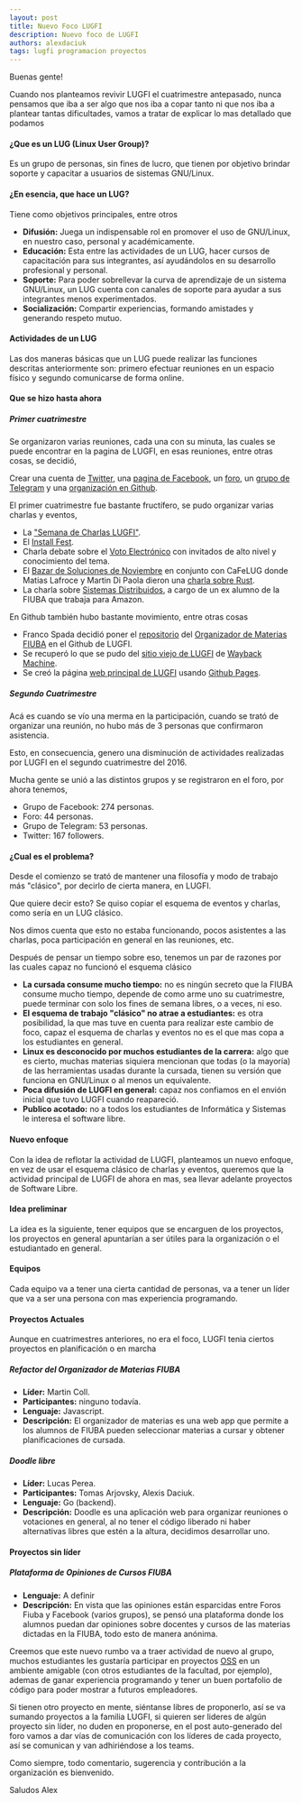 ```yaml
---
layout: post
title: Nuevo Foco LUGFI
description: Nuevo foco de LUGFI
authors: alexdaciuk 
tags: lugfi programacion proyectos
---
```


Buenas gente!  

Cuando nos planteamos revivir LUGFI el cuatrimestre antepasado, nunca pensamos que iba a ser algo que nos iba a
copar tanto ni que nos iba a plantear tantas dificultades, vamos a tratar de explicar lo mas detallado que podamos


#### ¿Que es un LUG (Linux User Group)?

Es un grupo de personas, sin fines de lucro, que tienen por objetivo brindar soporte y capacitar a
usuarios de sistemas GNU/Linux.

#### ¿En esencia, que hace un LUG?

Tiene como objetivos principales, entre otros

*   **Difusión:**  Juega un indispensable rol en promover el uso de GNU/Linux, en nuestro caso, personal y académicamente.
*   **Educación:** Esta entre las actividades de un LUG, hacer cursos de capacitación para sus integrantes, así ayudándolos en su desarrollo profesional y personal.
*   **Soporte:** Para poder sobrellevar la curva de aprendizaje de un sistema GNU/Linux, un LUG cuenta con canales de soporte para ayudar a sus integrantes menos experimentados.
*   **Socialización:** Compartir experiencias, formando amistades y generando respeto mutuo.


#### Actividades de un LUG

Las dos maneras básicas que un LUG puede realizar las funciones descritas anteriormente son: primero efectuar reuniones en un espacio físico y segundo comunicarse de forma online.

#### Que se hizo hasta ahora
##### Primer cuatrimestre

Se organizaron varias reuniones, cada una con su minuta, las cuales se puede encontrar en la pagina de LUGFI, en esas reuniones, entre otras cosas, se decidió,

Crear una cuenta de [Twitter](https://twitter.com/LUGFI_Oficial), una 
                    [pagina de Facebook](https://www.facebook.com/groups/lugfi/), un 
                    [foro](https://foro.lug.fi.uba.ar/), un 
                    [grupo de Telegram](https://telegram.me/joinchat/AHsQQT-zSbFrpCbq09ojpw) y una 
                    [organización en Github](https://github.com/lugfi).

El primer cuatrimestre fue bastante fructífero, se pudo organizar varias charlas y eventos,

*   La ["Semana de Charlas LUGFI"](https://lugfi.github.io/2016/08/16/semana-lugfi-2016.html).
*   El [Install Fest](https://lugfi.github.io/2016/09/07/dia-instalaciones-septiembre-2016.html).
*   Charla debate sobre el [Voto Electrónico](https://lugfi.github.io/2016/10/24/voto-electronico-en-debate.html) con invitados de alto nivel y conocimiento del tema.
*   El [Bazar de Soluciones de Noviembre](https://lugfi.github.io/2016/11/15/bazar-de-soluciones-noviembre-2016.html) en conjunto con CaFeLUG donde Matias Lafroce y Martin Di Paola dieron una [charla sobre Rust](https://www.youtube.com/watch?v=LvH3mlEdwKM).
*   La charla sobre [Sistemas Distribuidos](https://lugfi.github.io/2016/11/25/sistemas-distribuidos-en-la-industria.html), a cargo de un ex alumno de la FIUBA que trabaja para Amazon.    


En Github también hubo bastante movimiento, entre otras cosas

*   Franco Spada decidió poner el [repositorio](https://github.com/lugfi/organizador-fiuba) del [Organizador de Materias FIUBA](https://lugfi.github.io/organizador-fiuba/) en el Github de LUGFI.
*   Se recuperó lo que se pudo del [sitio viejo de LUGFI](https://lugfi.github.io/lugfi-classic/) de [Wayback Machine](https://archive.org/web/).
*   Se creó la página [web principal de LUGFI](https://lugfi.github.io/) usando [Github Pages](https://pages.github.com/).



##### Segundo Cuatrimestre

Acá es cuando se vío una merma en la participación, cuando se trató de organizar una reunión, no hubo más de 3
personas que confirmaron asistencia.

Esto, en consecuencia, genero una disminución de actividades realizadas por LUGFI en el segundo cuatrimestre del 2016.


Mucha gente se unió a las distintos grupos y se registraron en el foro, por ahora tenemos,

*   Grupo de Facebook: 274 personas.
*   Foro: 44 personas.
*   Grupo de Telegram: 53 personas.
*   Twitter: 167 followers.  


#### ¿Cual es el problema?

Desde el comienzo se trató de mantener una filosofía y modo de trabajo más "clásico", por decirlo de cierta manera, en LUGFI.

Que quiere decir esto? Se quiso copiar el esquema de eventos y charlas, como sería en un LUG clásico.

Nos dimos cuenta que esto no estaba funcionando, pocos asistentes a las charlas, poca participación en general en las reuniones, etc.

Después de pensar un tiempo sobre eso, tenemos un par de razones por las cuales capaz no funcionó el esquema clásico

*   **La cursada consume mucho tiempo:** no es ningún secreto que la FIUBA consume mucho tiempo, depende de como arme uno su cuatrimestre, puede terminar con solo los fines de semana libres, o a veces, ni eso.
*   **El esquema de trabajo "clásico" no atrae a estudiantes:** es otra posibilidad, la que mas tuve en cuenta para realizar este cambio de foco, capaz el esquema de charlas y eventos no es el que mas copa a los estudiantes en general.
*   **Linux es desconocido por muchos estudiantes de la carrera:** algo que es cierto, muchas materias siquiera mencionan que todas (o la mayoría) de las herramientas usadas durante la cursada, tienen su versión que funciona en GNU/Linux o al menos un equivalente.
*   **Poca difusión de LUGFI en general:** capaz nos confiamos en el envión inicial que tuvo LUGFI cuando reapareció.
*   **Publico acotado:** no a todos los estudiantes de Informática y Sistemas le interesa el software libre.

#### Nuevo enfoque

Con la idea de reflotar la actividad de LUGFI, planteamos un nuevo enfoque, en vez de usar el esquema clásico de charlas y eventos, queremos que la actividad principal de LUGFI de ahora en mas, sea llevar adelante proyectos de Software Libre.


#### Idea preliminar

La idea es la siguiente, tener equipos que se encarguen de los proyectos, los proyectos en general apuntarían a ser útiles para la organización o el estudiantado en general.

#### Equipos

Cada equipo va a tener una cierta cantidad de personas, va a tener un líder que va a ser una persona con mas experiencia programando. 


#### Proyectos Actuales

Aunque en cuatrimestres anteriores, no era el foco, LUGFI tenia ciertos proyectos en planificación o en marcha

##### Refactor del Organizador de Materias FIUBA

*   **Líder:** Martin Coll.
*   **Participantes:** ninguno todavía.
*   **Lenguaje:** Javascript.
*   **Descripción:** El organizador de materias es una web app que permite a los alumnos de FIUBA pueden seleccionar materias a cursar y obtener planificaciones de cursada.

##### Doodle libre
*   **Líder:** Lucas Perea.
*   **Participantes:** Tomas Arjovsky, Alexis Daciuk.
*   **Lenguaje:** Go (backend).
*   **Descripción:**  Doodle es una aplicación web para organizar reuniones o votaciones en general, al no tener el código liberado ni haber alternativas libres que estén a la altura, decidimos desarrollar uno.


#### Proyectos sin líder

##### Plataforma de Opiniones de Cursos FIUBA

*   **Lenguaje:** A definir
*   **Descripción:** En vista que las opiniones están esparcidas entre Foros Fiuba y Facebook (varios grupos), se pensó una plataforma donde los alumnos puedan dar opiniones sobre docentes y cursos de las materias dictadas en la FIUBA, todo esto de manera anónima.


Creemos que este nuevo rumbo va a traer actividad de nuevo al grupo, muchos estudiantes les gustaría participar en proyectos [OSS](https://es.wikipedia.org/wiki/Software_de_c%C3%B3digo_abierto) en un ambiente amigable (con otros estudiantes de la facultad, por ejemplo), ademas de ganar experiencia programando y tener un buen portafolio de código para poder mostrar a futuros empleadores.


Si tienen otro proyecto en mente, siéntanse libres de proponerlo, así se va sumando proyectos a la familia LUGFI, si quieren ser lideres de algún proyecto sin líder, no duden en proponerse, en el post auto-generado del foro vamos a dar vías de comunicación con los líderes de cada proyecto, así se comunican y van adhiriéndose a los teams.

Como siempre, todo comentario, sugerencia y contribución a la organización es bienvenido.

Saludos Alex


